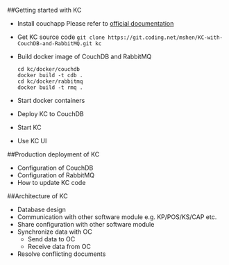 ##Getting started with KC
 * Install couchapp
   Please refer to [official documentation](https://github.com/couchapp/couchapp)
 * Get KC source code
   `git clone https://git.coding.net/mshen/KC-with-CouchDB-and-RabbitMQ.git kc`
 * Build docker image of CouchDB and RabbitMQ
   ```
   cd kc/docker/couchdb
   docker build -t cdb .
   cd kc/docker/rabbitmq
   docker build -t rmq .
   ```
 * Start docker containers
   
 * Deploy KC to CouchDB
   
 * Start KC
 * Use KC UI


##Production deployment of KC
 * Configuration of CouchDB
 * Configuration of RabbitMQ
 * How to update KC code

##Architecture of KC
 * Database design
 * Communication with other software module e.g. KP/POS/KS/CAP etc.
 * Share configuration with other software module
 * Synchronize data with OC
   * Send data to OC
   * Receive data from OC 
 * Resolve conflicting documents
